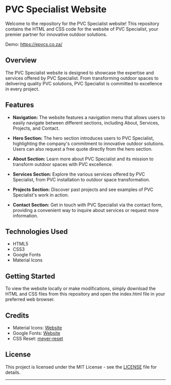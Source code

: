 # PVC Specialist Website

Welcome to the repository for the PVC Specialist website! This repository contains the HTML and CSS code for the website of PVC Specialist, your premier partner for innovative outdoor solutions.

Demo: https://epvcs.co.za/

## Overview

The PVC Specialist website is designed to showcase the expertise and services offered by PVC Specialist. From transforming outdoor spaces to delivering quality PVC solutions, PVC Specialist is committed to excellence in every project.

## Features

- **Navigation:** The website features a navigation menu that allows users to easily navigate between different sections, including About, Services, Projects, and Contact.

- **Hero Section:** The hero section introduces users to PVC Specialist, highlighting the company's commitment to innovative outdoor solutions. Users can also request a free quote directly from the hero section.

- **About Section:** Learn more about PVC Specialist and its mission to transform outdoor spaces with PVC excellence.

- **Services Section:** Explore the various services offered by PVC Specialist, from PVC installation to outdoor space transformation.

- **Projects Section:** Discover past projects and see examples of PVC Specialist's work in action.

- **Contact Section:** Get in touch with PVC Specialist via the contact form, providing a convenient way to inquire about services or request more information.

## Technologies Used

- HTML5
- CSS3
- Google Fonts
- Material Icons

## Getting Started

To view the website locally or make modifications, simply download the HTML and CSS files from this repository and open the index.html file in your preferred web browser.

## Credits

- Material Icons: [Website](https://fonts.google.com/icons)
- Google Fonts: [Website](https://fonts.google.com/)
- CSS Reset: [meyer-reset](https://cdnjs.cloudflare.com/ajax/libs/meyer-reset/2.0/reset.min.css)

## License

This project is licensed under the MIT License - see the [LICENSE](LICENSE) file for details.

---
